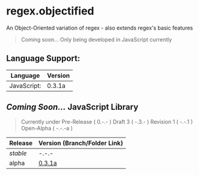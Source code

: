 # regex.objectified
An Object-Oriented variation of regex - also extends regex's basic features

> Coming soon... Only being developed in JavaScript currently

## Language Support:

| Language    | Version |
| ----------- | ------- |
| JavaScript: | 0.3.1a  |

## *Coming Soon...* JavaScript Library

> Currently under Pre-Release ( 0.-.- ) Draft 3 ( -.3.- ) Revision 1 ( -.-.1 ) Open-Alpha ( -.-.-a )

| Release  | Version (Branch/Folder Link)                                                       |
| -------- | ---------------------------------------------------------------------------------- |
| *stable* | -.-.-                                                                              |
| alpha    | [0.3.1a](https://github.com/smartguy1196/regex.objectified/tree/JavaScript) |
